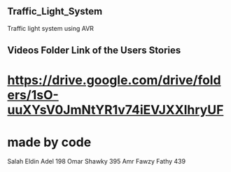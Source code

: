 ## Traffic_Light_System
Traffic light system using AVR
## Videos Folder Link of the Users Stories
# https://drive.google.com/drive/folders/1sO-uuXYsV0JmNtYR1v74iEVJXXlhryUF

# made by            code
Salah Eldin Adel    198
Omar Shawky         395
Amr Fawzy Fathy     439
